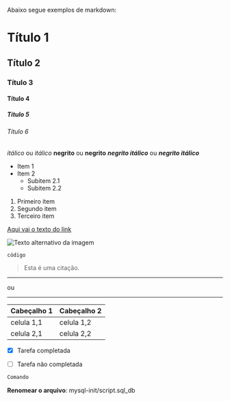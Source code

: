
Abaixo segue exemplos de markdown:

# Título 1
## Título 2
### Título 3
#### Título 4
##### Título 5
###### Título 6

*itálico* ou _itálico_
**negrito** ou __negrito__
***negrito itálico*** ou ___negrito itálico___

- Item 1
- Item 2
  - Subitem 2.1
  - Subitem 2.2


1. Primeiro item
2. Segundo item
3. Terceiro item


[Aqui vai o texto do link](https://www.example.com)

![Texto alternativo da imagem](URL_da_imagem)

`código`

> Esta é uma citação.

---
ou
***

| Cabeçalho 1 | Cabeçalho 2 |
|------------|-------------|
| celula 1,1 | celula 1,2  |
| celula 2,1 | celula 2,2  |

- [x] Tarefa completada
- [ ] Tarefa não completada


```bash
Comando
```

**Renomear o arquivo**: mysql-init/script.sql_db